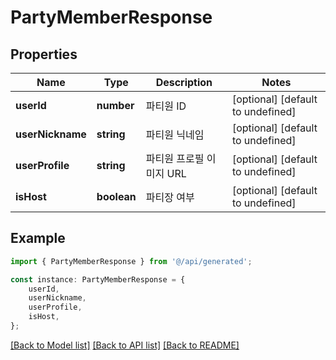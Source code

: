 # PartyMemberResponse


## Properties

Name | Type | Description | Notes
------------ | ------------- | ------------- | -------------
**userId** | **number** | 파티원 ID | [optional] [default to undefined]
**userNickname** | **string** | 파티원 닉네임 | [optional] [default to undefined]
**userProfile** | **string** | 파티원 프로필 이미지 URL | [optional] [default to undefined]
**isHost** | **boolean** | 파티장 여부 | [optional] [default to undefined]

## Example

```typescript
import { PartyMemberResponse } from '@/api/generated';

const instance: PartyMemberResponse = {
    userId,
    userNickname,
    userProfile,
    isHost,
};
```

[[Back to Model list]](../README.md#documentation-for-models) [[Back to API list]](../README.md#documentation-for-api-endpoints) [[Back to README]](../README.md)
